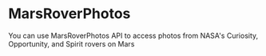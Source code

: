 # MarsRoverPhotos
You can use MarsRoverPhotos API to access photos from NASA's Curiosity, Opportunity, and Spirit rovers on Mars
